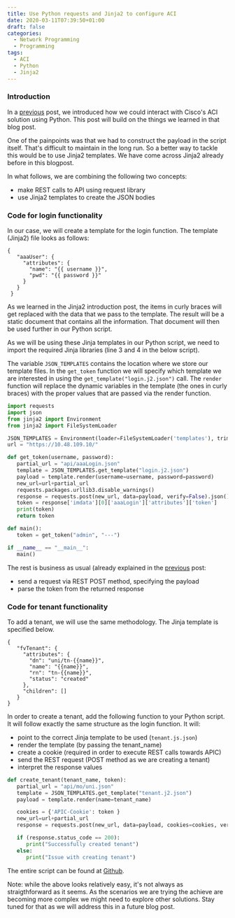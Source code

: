 ```yaml
---
title: Use Python requests and Jinja2 to configure ACI
date: 2020-03-11T07:39:50+01:00
draft: false
categories:
  - Network Programming
  - Programming
tags:
  - ACI
  - Python
  - Jinja2
---
```


### Introduction
In a [previous](http://localhost:1313/development/2020-03-19/) post, we introduced how we could interact with Cisco's ACI solution using Python. This post will build on the things we learned in that blog post. 

One of the painpoints was that we had to construct the payload in the script itself. That's difficult to maintain in the long run. So a better way to tackle this would be to use Jinja2 templates. We have come across Jinja2 already before in this blogpost.

In what follows, we are combining the following two concepts:
- make REST calls to API using request library
- use Jinja2 templates to create the JSON bodies


### Code for login functionality
In our case, we will create a template for the login function. The template (Jinja2) file looks as follows:

```jinja
{
   "aaaUser": {
     "attributes": {
       "name": "{{ username }}",
       "pwd": "{{ password }}"
     }
   }
 }
```
As we learned in the Jinja2 introduction post, the items in curly braces will get replaced with the data that we pass to the template. The result will be a static document that contains all the information. That document will then be used further in our Python script.

As we will be using these Jinja templates in our Python script, we need to import the required Jinja libraries (line 3 and 4 in the below script).

The variable `JSON_TEMPLATES` contains the location where we store our template files. In the `get_token` function we will specify which template we are interested in using the `get_template("login.j2.json")` call. The `render` function will replace the dynamic variables in the template (the ones in curly braces) with the proper values that are passed via the render function.

```python
import requests
import json
from jinja2 import Environment
from jinja2 import FileSystemLoader

JSON_TEMPLATES = Environment(loader=FileSystemLoader('templates'), trim_blocks=True)
url = "https://10.48.109.10/"

def get_token(username, password):
   partial_url = "api/aaaLogin.json"
   template = JSON_TEMPLATES.get_template("login.j2.json")
   payload = template.render(username=username, password=password)
   new_url=url+partial_url
   requests.packages.urllib3.disable_warnings()
   response = requests.post(new_url, data=payload, verify=False).json()
   token = response['imdata'][0]['aaaLogin']['attributes']['token']
   print(token)
   return token

def main():
   token = get_token("admin", "---")

if __name__ == "__main__":
   main()
```
The rest is business as usual (already explained in the [previous](http://localhost:1313/development/2020-03-19/) post:
- send a request via REST POST method, specifying the payload
- parse the token from the returned response

### Code for tenant functionality
To add a tenant, we will use the same methodology. The Jinja template is specified below. 

```jinja
{
   "fvTenant": {
     "attributes": {
       "dn": "uni/tn-{{name}}",
       "name": "{{name}}",
       "rn": "tn-{{name}}",
       "status": "created"
     },
     "children": []
   }
}
```
In order to create a tenant, add the following function to your Python script. It will follow exactly the same structure as the login function. It will:

- point to the correct Jinja template to be used (`tenant.js.json`)
- render the template (by passing the tenant_name)
- create a cookie (required in order to execute REST calls towards APIC)
- send the REST request (POST method as we are creating a tenant)
- interpret the response values

```python
def create_tenant(tenant_name, token):
   partial_url = "api/mo/uni.json"
   template = JSON_TEMPLATES.get_template("tenant.j2.json")
   payload = template.render(name=tenant_name)

   cookies = {'APIC-Cookie': token }
   new_url=url+partial_url
   response = requests.post(new_url, data=payload, cookies=cookies, verify=False)

   if (response.status_code == 200):
      print("Successfully created tenant")
   else:
      print("Issue with creating tenant")
```
The entire script can be found at [Github](https://github.com/wiwa1978/blog-hugo-netlify-code/tree/master/ACI_Python_Requests_Jinja).

Note: while the above looks relatively easy, it's not always as straigthforward as it seems. As the scenarios we are trying the achieve are becoming more complex we might need to explore other solutions. Stay tuned for that as we will address this in a future blog post.